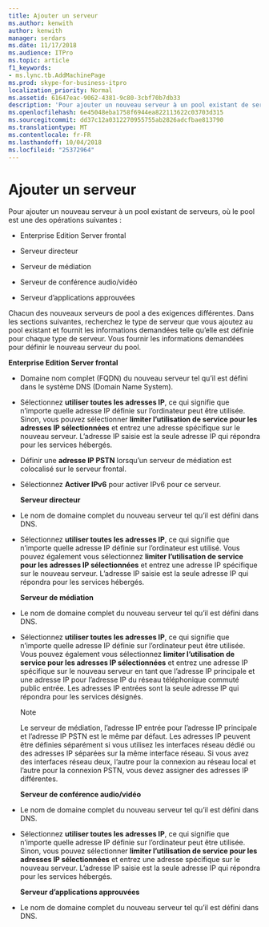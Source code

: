 ```yaml
---
title: Ajouter un serveur
ms.author: kenwith
author: kenwith
manager: serdars
ms.date: 11/17/2018
ms.audience: ITPro
ms.topic: article
f1_keywords:
- ms.lync.tb.AddMachinePage
ms.prod: skype-for-business-itpro
localization_priority: Normal
ms.assetid: 61647eac-9062-4381-9c80-3cbf70b7db33
description: 'Pour ajouter un nouveau serveur à un pool existant de serveurs, où le pool est une des opérations suivantes :'
ms.openlocfilehash: 6e45048eba1758f6944ea822113622c03703d315
ms.sourcegitcommit: dd37c12a0312270955755ab2826adcfbae813790
ms.translationtype: MT
ms.contentlocale: fr-FR
ms.lasthandoff: 10/04/2018
ms.locfileid: "25372964"
---
```

# <a name="add-server"></a>Ajouter un serveur
 
Pour ajouter un nouveau serveur à un pool existant de serveurs, où le pool est une des opérations suivantes :
  
- Enterprise Edition Server frontal
    
- Serveur directeur
    
- Serveur de médiation
    
- Serveur de conférence audio/vidéo
    
- Serveur d’applications approuvées
    
Chacun des nouveaux serveurs de pool a des exigences différentes. Dans les sections suivantes, recherchez le type de serveur que vous ajoutez au pool existant et fournit les informations demandées telle qu’elle est définie pour chaque type de serveur. Vous fournir les informations demandées pour définir le nouveau serveur du pool.
  
 **Enterprise Edition Server frontal**
  
- Domaine nom complet (FQDN) du nouveau serveur tel qu’il est défini dans le système DNS (Domain Name System).
    
- Sélectionnez **utiliser toutes les adresses IP**, ce qui signifie que n’importe quelle adresse IP définie sur l’ordinateur peut être utilisée. Sinon, vous pouvez sélectionner **limiter l’utilisation de service pour les adresses IP sélectionnées** et entrez une adresse spécifique sur le nouveau serveur. L’adresse IP saisie est la seule adresse IP qui répondra pour les services hébergés.
    
- Définir une **adresse IP PSTN** lorsqu’un serveur de médiation est colocalisé sur le serveur frontal.
    
- Sélectionnez **Activer IPv6** pour activer IPv6 pour ce serveur.
    
  **Serveur directeur**
  
- Le nom de domaine complet du nouveau serveur tel qu’il est défini dans DNS.
    
- Sélectionnez **utiliser toutes les adresses IP**, ce qui signifie que n’importe quelle adresse IP définie sur l’ordinateur est utilisé. Vous pouvez également vous sélectionnez **limiter l’utilisation de service pour les adresses IP sélectionnées** et entrez une adresse IP spécifique sur le nouveau serveur. L’adresse IP saisie est la seule adresse IP qui répondra pour les services hébergés.
    
  **Serveur de médiation**
  
- Le nom de domaine complet du nouveau serveur tel qu’il est défini dans DNS.
    
- Sélectionnez **utiliser toutes les adresses IP**, ce qui signifie que n’importe quelle adresse IP définie sur l’ordinateur peut être utilisée. Vous pouvez également vous sélectionnez **limiter l’utilisation de service pour les adresses IP sélectionnées** et entrez une adresse IP spécifique sur le nouveau serveur en tant que l’adresse IP principale et une adresse IP pour l’adresse IP du réseau téléphonique commuté public entrée. Les adresses IP entrées sont la seule adresse IP qui répondra pour les services désignés.
    
    > [!NOTE]
    > Le serveur de médiation, l’adresse IP entrée pour l’adresse IP principale et l’adresse IP PSTN est le même par défaut. Les adresses IP peuvent être définies séparément si vous utilisez les interfaces réseau dédié ou des adresses IP séparées sur la même interface réseau. Si vous avez des interfaces réseau deux, l’autre pour la connexion au réseau local et l’autre pour la connexion PSTN, vous devez assigner des adresses IP différentes. 
  
  **Serveur de conférence audio/vidéo**
  
- Le nom de domaine complet du nouveau serveur tel qu’il est défini dans DNS.
    
- Sélectionnez **utiliser toutes les adresses IP**, ce qui signifie que n’importe quelle adresse IP définie sur l’ordinateur peut être utilisée. Sinon, vous pouvez sélectionner **limiter l’utilisation de service pour les adresses IP sélectionnées** et entrez une adresse spécifique sur le nouveau serveur. L’adresse IP saisie est la seule adresse IP qui répondra pour les services hébergés.
    
  **Serveur d’applications approuvées**
  
- Le nom de domaine complet du nouveau serveur tel qu’il est défini dans DNS.
    

